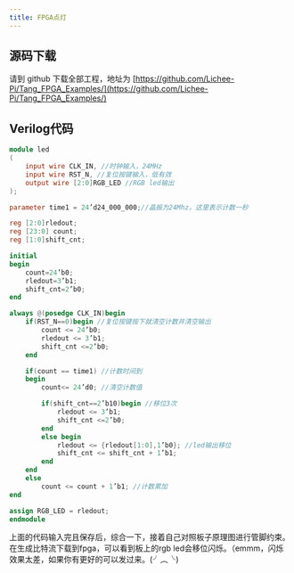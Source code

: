 ```yaml
---
title: FPGA点灯
---
```


## 源码下载

请到 github 下载全部工程，地址为 [https://github.com/Lichee-Pi/Tang_FPGA_Examples/](https://github.com/Lichee-Pi/Tang_FPGA_Examples/)

## Verilog代码

```v
module led
(
    input wire CLK_IN, //时钟输入，24MHz
    input wire RST_N, //复位按键输入，低有效
    output wire [2:0]RGB_LED //RGB led输出
);

parameter time1 = 24’d24_000_000;//晶振为24Mhz，这里表示计数一秒

reg [2:0]rledout;
reg [23:0] count;
reg [1:0]shift_cnt;

initial
begin
    count=24’b0;
    rledout=3’b1;
    shift_cnt=2’b0;
end

always @(posedge CLK_IN)begin
    if(RST_N==0)begin //复位按键按下就清空计数并清空输出
        count <= 24’b0;
        rledout <= 3’b1;
        shift_cnt <=2’b0;
    end

    if(count == time1) //计数时间到
    begin
        count<= 24’d0; //清空计数值

        if(shift_cnt==2’b10)begin //移位3次
            rledout <= 3’b1;
            shift_cnt <=2’b0;
        end
        else begin
            rledout <= {rledout[1:0],1’b0}; //led输出移位
            shift_cnt <= shift_cnt + 1’b1;
        end
    end
    else
        count <= count + 1’b1; //计数累加
end

assign RGB_LED = rledout;
endmodule
```

上面的代码输入完且保存后，综合一下，接着自己对照板子原理图进行管脚约束。在生成比特流下载到fpga，可以看到板上的rgb led会移位闪烁。（emmm，闪烁效果太差，如果你有更好的可以发过来。(╯︵╰)

